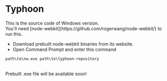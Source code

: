 <h1>Typhoon</h1>
This is the source code of Windows version.<br>
You'll need [node-webkit](https://github.com/rogerwang/node-webkit/) to run this.

- Download prebuilt node-webkit binaries from its website.
- Open Command Prompt and enter this command
```
path\to\nw.exe path\to\typhoon-repository
```
<br>Prebuilt .exe file will be available soon!